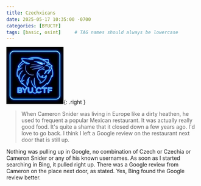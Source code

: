 ```yaml
---
title: Czechxicans
date: 2025-05-17 10:35:00 -0700
categories: [BYUCTF]
tags: [basic, osint]     # TAG names should always be lowercase
---
```

![byuctf Logo](/assets/img/logo-byuctf.png){: .right }
> When Cameron Snider was living in Europe like a dirty heathen, he used to frequent a popular Mexican restaurant. It was actually really good food. It's quite a shame that it closed down a few years ago. I'd love to go back. I think I left a Google review on the restaurant next door that is still up.

Nothing was pulling up in Google, no combination of Czech or Czechia or Cameron Snider or any of his known usernames. As soon as I started searching in Bing, it pulled right up. There was a Google review from Cameron on the place next door, as stated. Yes, Bing found the Google review better.
